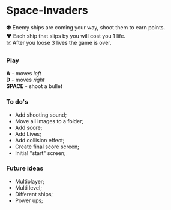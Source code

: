 # Space-Invaders
👽 Enemy ships are coming your way, shoot them to earn points.\
❤️ Each ship that slips by you will cost you 1 life. \
☠️ After you loose 3 lives the game is over.

### Play
**A** - moves *left*\
**D** - moves *right*\
**SPACE** - shoot a bullet

### To do's
* Add shooting sound;
* Move all images to a folder;
* Add score;
* Add Lives;
* Add collision effect;
* Create final score screen;
* Initial "start" screen;

### Future ideas
* Multiplayer;
* Multi level;
* Different ships;
* Power ups;
